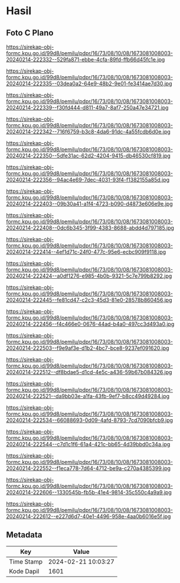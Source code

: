 # Hasil

## Foto C Plano

https://sirekap-obj-formc.kpu.go.id/99d8/pemilu/pdpr/16/73/08/10/08/1673081008003-20240214-222332--529fa871-ebbe-4cfa-89fd-ffb66d45fc1e.jpg

https://sirekap-obj-formc.kpu.go.id/99d8/pemilu/pdpr/16/73/08/10/08/1673081008003-20240214-222335--03dea0a2-64e9-48b2-9e01-fe3414ae7d30.jpg

https://sirekap-obj-formc.kpu.go.id/99d8/pemilu/pdpr/16/73/08/10/08/1673081008003-20240214-222339--f30fd444-d811-49a7-8af7-250a47e34721.jpg

https://sirekap-obj-formc.kpu.go.id/99d8/pemilu/pdpr/16/73/08/10/08/1673081008003-20240214-222342--716f6759-b3c8-4da6-91dc-4a55fcdb6d0e.jpg

https://sirekap-obj-formc.kpu.go.id/99d8/pemilu/pdpr/16/73/08/10/08/1673081008003-20240214-222350--5dfe31ac-62d2-4204-9415-db46530cf819.jpg

https://sirekap-obj-formc.kpu.go.id/99d8/pemilu/pdpr/16/73/08/10/08/1673081008003-20240214-222356--94ac4e69-7dec-4031-93f4-f1382155a85d.jpg

https://sirekap-obj-formc.kpu.go.id/99d8/pemilu/pdpr/16/73/08/10/08/1673081008003-20240214-222403--09b30a41-a1f4-4723-b090-d4873e606e9e.jpg

https://sirekap-obj-formc.kpu.go.id/99d8/pemilu/pdpr/16/73/08/10/08/1673081008003-20240214-222408--0dc6b345-3f99-4383-8688-abdd4d797185.jpg

https://sirekap-obj-formc.kpu.go.id/99d8/pemilu/pdpr/16/73/08/10/08/1673081008003-20240214-222414--4ef1d71c-24f0-477c-95e6-ecbc909f9118.jpg

https://sirekap-obj-formc.kpu.go.id/99d8/pemilu/pdpr/16/73/08/10/08/1673081008003-20240214-222424--a0df1276-e985-4b0b-9321-5c7e799b8292.jpg

https://sirekap-obj-formc.kpu.go.id/99d8/pemilu/pdpr/16/73/08/10/08/1673081008003-20240214-222445--fe81cd47-c2c3-45d3-81e0-28578b860456.jpg

https://sirekap-obj-formc.kpu.go.id/99d8/pemilu/pdpr/16/73/08/10/08/1673081008003-20240214-222456--f4c466e0-0676-44ad-b4a0-497cc3d493a0.jpg

https://sirekap-obj-formc.kpu.go.id/99d8/pemilu/pdpr/16/73/08/10/08/1673081008003-20240214-222503--f9e9af3e-d1b2-4bc7-bce8-9237ef091620.jpg

https://sirekap-obj-formc.kpu.go.id/99d8/pemilu/pdpr/16/73/08/10/08/1673081008003-20240214-222512--df8bdae5-d1cd-4e5c-a436-59b67b084326.jpg

https://sirekap-obj-formc.kpu.go.id/99d8/pemilu/pdpr/16/73/08/10/08/1673081008003-20240214-222521--da9bb03e-a1fa-43fb-9ef7-b8cc49d49284.jpg

https://sirekap-obj-formc.kpu.go.id/99d8/pemilu/pdpr/16/73/08/10/08/1673081008003-20240214-222534--66088693-0d09-4afd-8793-7cd7090bfcb9.jpg

https://sirekap-obj-formc.kpu.go.id/99d8/pemilu/pdpr/16/73/08/10/08/1673081008003-20240214-222544--c7d1c1f6-61a4-421c-bb65-4d39bbd0c34a.jpg

https://sirekap-obj-formc.kpu.go.id/99d8/pemilu/pdpr/16/73/08/10/08/1673081008003-20240214-222552--f1eca778-7d64-4712-be9a-c270a4385399.jpg

https://sirekap-obj-formc.kpu.go.id/99d8/pemilu/pdpr/16/73/08/10/08/1673081008003-20240214-222606--1330545b-fb5b-41e4-9814-35c550c4a9a9.jpg

https://sirekap-obj-formc.kpu.go.id/99d8/pemilu/pdpr/16/73/08/10/08/1673081008003-20240214-222612--e227d6d7-40e1-4496-958e-4aa0b6016e5f.jpg


## Metadata

| Key        | Value               |
| ---------- | ------------------- |
| Time Stamp | 2024-02-21 10:03:27 |
| Kode Dapil | 1601                |



